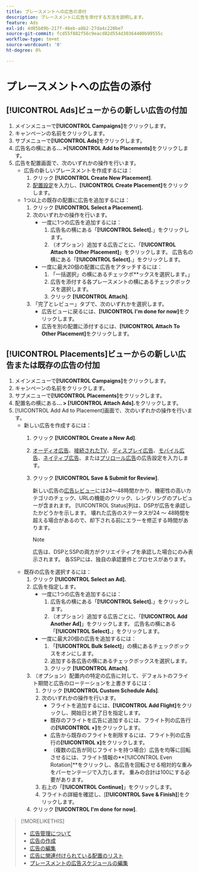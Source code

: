 ```yaml
---
title: プレースメントへの広告の添付
description: プレースメントに広告を添付する方法を説明します。
feature: Ads
exl-id: 4d85b89b-217f-46eb-a8b2-27da4c220be7
source-git-commit: fcd55f882f56c9eacd82d554d30364400b99555c
workflow-type: tm+mt
source-wordcount: '0'
ht-degree: 0%

---
```


# プレースメントへの広告の添付

## [!UICONTROL Ads]ビューからの新しい広告の付加

1. メインメニューで&#x200B;**[!UICONTROL Campaigns]**&#x200B;をクリックします。
1. キャンペーンの名前をクリックします。
1. サブメニューで&#x200B;**[!UICONTROL Ads]**&#x200B;をクリックします。
1. 広告名の横にある&#x200B;**... >[!UICONTROL Add to Placements]**&#x200B;をクリックします。
1. 広告を配置画面で、次のいずれかの操作を行います。
   * 広告の新しいプレースメントを作成するには：
      1. クリック **[!UICONTROL Create New Placement]**.
      1. [配置設定](/help/dsp/campaign-management/placements/placement-settings.md)を入力し、**[!UICONTROL Create Placement]**&#x200B;をクリックします。
   * 1つ以上の既存の配置に広告を追加するには：
      1. クリック **[!UICONTROL Select a Placement].**
      1. 次のいずれかの操作を行います。
         * 一度に1つの広告を追加するには：
            1. 広告名の横にある「**[!UICONTROL Select].**」をクリックします。
            1. （オプション）追加する広告ごとに、「**[!UICONTROL Attach to Other Placement]**」をクリックします。 広告名の横にある「**[!UICONTROL Select].**」をクリックします。
         * 一度に最大20個の配置に広告をアタッチするには：
            1. 「一括選択」の横にあるチェックボ**ックスを選択します。」
            1. 広告を添付する各プレースメントの横にあるチェックボックスを選択します。
            1. クリック **[!UICONTROL Attach]**.
      1. 「完了とレビュー」タブで、次のいずれかを選択します。
         * 広告ビューに戻るには、**[!UICONTROL I'm done for now]**&#x200B;をクリックします。
         * 広告を別の配置に添付するには、**[!UICONTROL Attach To Other Placement]**&#x200B;をクリックします。

## [!UICONTROL Placements]ビューからの新しい広告または既存の広告の付加

1. メインメニューで&#x200B;**[!UICONTROL Campaigns]**&#x200B;をクリックします。
1. キャンペーンの名前をクリックします。
1. サブメニューで&#x200B;**[!UICONTROL Placements]**&#x200B;をクリックします。
1. 配置名の横にある&#x200B;**... > [!UICONTROL Attach Ads].**&#x200B;をクリックします。
1. [!UICONTROL Add Ad to Placement]画面で、次のいずれかの操作を行います。
   * 新しい広告を作成するには：
      1. クリック **[!UICONTROL Create a New Ad]**.
      1. [オーディオ広告](ad-settings-audio.md)、[接続されたTV](ad-settings-connected-tv.md)、[ディスプレイ広告](ad-settings-display.md)、[モバイル広告](ad-settings-mobile.md)、[ネイティブ広告](ad-settings-native.md)、または[プリロール広告](ad-settings-pre-roll.md)の広告設定を入力します。
      1. クリック **[!UICONTROL Save & Submit for Review]**.

         新しい広告の[広告レビュー](ad-about.md)には24～48時間かかり、機密性の高いカテゴリのチェック、URLの機能のクリック、レンダリングのプレビューが含まれます。 [!UICONTROL Status]列は、DSPが広告を承認したかどうかを示します。 壊れた広告のステータスが24 ～ 48時間を超える場合があるので、却下される前にエラーを修正する時間があります。

         >[!NOTE]
         >
         >広告は、DSPとSSPの両方がクリエイティブを承認した場合にのみ表示されます。 各SSPには、独自の承認要件とプロセスがあります。
   * 既存の広告を選択するには：
      1. クリック **[!UICONTROL Select an Ad].**
      1. 広告を指定します。
         * 一度に1つの広告を追加するには：
            1. 広告名の横にある「**[!UICONTROL Select].**」をクリックします。
            1. （オプション）追加する広告ごとに、「**[!UICONTROL Add Another Ad]**」をクリックします。 広告名の横にある「**[!UICONTROL Select].**」をクリックします。
         * 一度に最大20個の広告を追加するには：
            1. 「**[!UICONTROL Bulk Select]**」の横にあるチェックボックスをオンにします。
            1. 追加する各広告の横にあるチェックボックスを選択します。
            1. クリック **[!UICONTROL Attach]**.
      1. （オプション）配置内の特定の広告に対して、デフォルトのフライト期間と広告のローテーションを上書きするには：
         1. クリック **[!UICONTROL Custom Schedule Ads]**.
         1. 次のいずれかの操作を行います。
            * フライトを追加するには、**[!UICONTROL Add Flight]**&#x200B;をクリックし、開始日と終了日を指定します。
            * 既存のフライトを広告に追加するには、フライト列の広告行の&#x200B;**[!UICONTROL +]**&#x200B;をクリックします。
            * 広告から既存のフライトを削除するには、フライト列の広告行の&#x200B;**[!UICONTROL x]**&#x200B;をクリックします。
            * （複数の広告が同じフライトを持つ場合）広告を均等に回転させるには、フライト情報の&#x200B;**[!UICONTROL Even Rotation]**をクリックし、各広告を回転させる相対的な重みをパーセンテージで入力します。
重みの合計は100にする必要があります。
         1. 右上の「**[!UICONTROL Continue]**」をクリックします。
         1. フライトの詳細を確認し、[**[!UICONTROL Save & Finish]**]をクリックします。
      1. クリック **[!UICONTROL I'm done for now]**.


>[!MORELIKETHIS]
>
>* [広告管理について](ad-about.md)
>* [広告の作成](ad-create.md)
>* [広告の編集](ad-edit.md)
>* [広告に関連付けられている配置のリスト](ad-list-placements.md)
>* [プレースメントの広告スケジュールの編集](/help/dsp/campaign-management/placements/placement-edit-ad-schedule.md)


